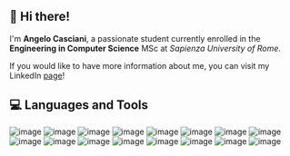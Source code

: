 <!--<img align="center" alt="Angelo's GitHub Banner" src="./assets/github_banner.png" width=100% height=100%>-->

## 👋 Hi there!
I'm **Angelo Casciani**, a passionate student currently enrolled in the **Engineering in Computer Science** MSc at *Sapienza University of Rome*.

If you would like to have more information about me, you can visit my LinkedIn [page](https://www.linkedin.com/in/angelo-casciani)!

## 💻 Languages and Tools
![image](https://img.shields.io/badge/JavaScript-FCC624?style=for-the-badge&logo=javascript&logoColor=black)
![image](https://img.shields.io/badge/HTML-D6662F?style=for-the-badge&logo=html5&logoColor=white)
![image](https://img.shields.io/badge/CSS-1840f2?style=for-the-badge&logo=css3&logoColor=white)
![image](https://img.shields.io/badge/D3.js-f2a218?style=for-the-badge&logo=d3.js&logoColor=white)
![image](https://img.shields.io/badge/Python-3776AB?style=for-the-badge&logo=python&logoColor=white)
![image](https://img.shields.io/badge/pandas-0c3a8e?style=for-the-badge&logo=pandas&logoColor=white)
![image](https://img.shields.io/badge/pm4py-4778d3?style=for-the-badge&logo=pm4py&logoColor=white)
![image](https://img.shields.io/badge/Java-F68D14?style=for-the-badge&logo=java&logoColor=26738D)
![image](https://img.shields.io/badge/SpringBoot-26B221?style=for-the-badge&logo=spring-boot&logoColor=white)
![image](https://img.shields.io/badge/angular-FC0505?style=for-the-badge&logo=angular&logoColor=white)
![image](https://img.shields.io/badge/PHP-787cb5?style=for-the-badge&logo=php&logoColor=white)
![image](https://img.shields.io/badge/docker-1E43E8?style=for-the-badge&logo=docker&logoColor=white)
![image](https://img.shields.io/badge/postgresql-164d96?style=for-the-badge&logo=postgresql&logoColor=white)
![image](https://img.shields.io/badge/aws-37475a?style=for-the-badge&logo=amazonaws&logoColor=white)
![image](https://img.shields.io/badge/Linux/Shell-FCC624?style=for-the-badge&logo=linux&logoColor=black)
![image](https://img.shields.io/badge/Git-F05032?style=for-the-badge&logo=git&logoColor=white)

<!--
**AngeloC99/AngeloC99** is a ✨ _special_ ✨ repository because its `README.md` (this file) appears on your GitHub profile.
👋
Here are some ideas to get you started:

- 🔭 I’m currently working on ...
- 🌱 I’m currently learning ...
- 👯 I’m looking to collaborate on ...
- 🤔 I’m looking for help with ...
- 💬 Ask me about ...
- 📫 How to reach me: ...
- 😄 Pronouns: ...
- ⚡ Fun fact: ...

## 📊 GitHub Stats
<p float="left">
<img width="420" height="175" alt="AngeloC99's GitHub Commits Stats"
src="https://github-readme-stats.vercel.app/api?username=AngeloC99&show_icons=true&theme=vision-friendly-dark&count_private=true&include_all_commits=true" />
<img width="350" height="175"  alt="AngeloC99's GitHub Languages Stats" hspace="20"
src="https://github-readme-stats.vercel.app/api/top-langs/?username=angeloC99&layout=compact&hide=Less,SCSS&langs_count=10&theme=vision-friendly-dark" />
</p>

-->
